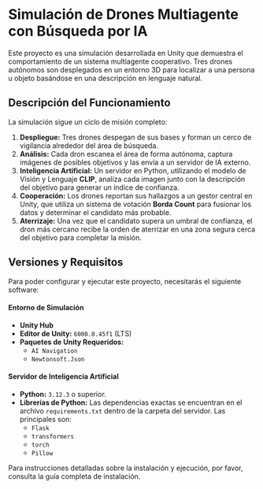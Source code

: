 # Simulación de Drones Multiagente con Búsqueda por IA

Este proyecto es una simulación desarrollada en Unity que demuestra el comportamiento de un sistema multiagente cooperativo. Tres drones autónomos son desplegados en un entorno 3D para localizar a una persona u objeto basándose en una descripción en lenguaje natural.

## Descripción del Funcionamiento

La simulación sigue un ciclo de misión completo:
1.  **Despliegue:** Tres drones despegan de sus bases y forman un cerco de vigilancia alrededor del área de búsqueda.
2.  **Análisis:** Cada dron escanea el área de forma autónoma, captura imágenes de posibles objetivos y las envía a un servidor de IA externo.
3.  **Inteligencia Artificial:** Un servidor en Python, utilizando el modelo de Visión y Lenguaje **CLIP**, analiza cada imagen junto con la descripción del objetivo para generar un índice de confianza.
4.  **Cooperación:** Los drones reportan sus hallazgos a un gestor central en Unity, que utiliza un sistema de votación **Borda Count** para fusionar los datos y determinar el candidato más probable.
5.  **Aterrizaje:** Una vez que el candidato supera un umbral de confianza, el dron más cercano recibe la orden de aterrizar en una zona segura cerca del objetivo para completar la misión.

## Versiones y Requisitos

Para poder configurar y ejecutar este proyecto, necesitarás el siguiente software:

#### **Entorno de Simulación**
* **Unity Hub**
* **Editor de Unity:** `6000.0.45f1` (LTS)
* **Paquetes de Unity Requeridos:**
    * `AI Navigation`
    * `Newtonsoft.Json`

#### **Servidor de Inteligencia Artificial**
* **Python:** `3.12.3` o superior.
* **Librerías de Python:** Las dependencias exactas se encuentran en el archivo `requirements.txt` dentro de la carpeta del servidor. Las principales son:
    * `Flask`
    * `transformers`
    * `torch`
    * `Pillow`

Para instrucciones detalladas sobre la instalación y ejecución, por favor, consulta la guía completa de instalación.
